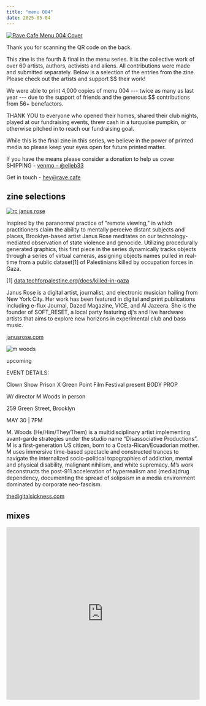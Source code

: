 ```yaml
---
title: "menu 004"
date: 2025-05-04
---
```


[![Rave Cafe Menu 004 Cover](https://res.cloudinary.com/dy5musoby/image/upload/v1747958210/000326580004_phvxwl.jpg)](https://daltonsaffe.com)

<div class="my-4">

Thank you for scanning the QR code on the back.

This zine is the fourth & final in the menu series. It is the collective work of over 60 artists, authors, activists and aliens. All contributions were made and submitted separately. Below is a selection of the entries from the zine. Please check out the artists and support $$ their work!

We were able to print 4,000 copies of menu 004 --- twice as many as last year --- due to the support of friends and the generous $$ contributions from 56+ benefactors.

THANK YOU to everyone who opened their homes, shared their club nights, played at our fundraising events, threw cash in a turquoise pumpkin, or otherwise pitched in to reach our fundraising goal.

While this is the final zine in this series, we believe in the power of printed media so please keep your eyes open for future printed matter.

If you have the means please consider a donation to help us cover SHIPPING - [venmo - @elleb33](https://venmo.com/u/elleb33)

Get in touch - [hey@rave.cafe](mailto:hey@rave.cafe)

</div>

## zine selections

[![rc janus rose](https://res.cloudinary.com/dy5musoby/image/upload/v1747963896/1747963865725-ed4a5510-23bb-48a7-914c-167a2850bb84_1_pt373d.jpg)](https://www.youtube.com/shorts/2yKI9lG7Xo4)

Inspired by the paranormal practice of "remote viewing," in which practitioners claim the ability to mentally perceive distant subjects and places, Brooklyn-based artist Janus Rose meditates on our technology-mediated observation of state violence and genocide. Utilizing procedurally generated graphics, this first piece in the series dynamically tracks objects through a series of virtual cameras, assigning objects names pulled in real-time from a public dataset[1] of Palestinians killed by occupation forces in Gaza.

[1] [data.techforpalestine.org/docs/killed-in-gaza](https://data.techforpalestine.org/docs/killed-in-gaza/)

Janus Rose is a digital artist, journalist, and electronic musician hailing from New York City. Her work has been featured in digital and print publications including e-flux Journal, Dazed Magazine, VICE, and Al Jazeera. She is the founder of SOFT_RESET, a local party featuring dj's and live hardware artists that aims to explore new horizons in experimental club and bass music.

[janusrose.com](janusrose.com)

![m woods](https://res.cloudinary.com/dy5musoby/image/upload/v1747963086/1747963060134-e908abfe-8237-4dca-a309-9cbb2499d68e_1_txigwc.jpg)

upcoming

EVENT DETAILS:

Clown Show Prison X Green Point Film Festival present BODY PROP

W/ director M Woods in person

259 Green Street, Brooklyn

MAY 30 | 7PM

M. Woods (He/Him/They/Them) is a multidisciplinary artist implementing avant-garde strategies under the studio name “Disassociative Productions”. M is a first-generation US citizen, born to a Costa-Rican/Ecuadorian mother. M uses immersive time-based spectacle and constructed trances to navigate the internalized socio-political topographies of addiction, mental and physical disability, malignant nihilism, and white supremacy. M’s work deconstructs the post-911 acceleration of hyperrealism and (media)drug dependency, documenting the spread of solipsism in a media environment dominated by corporate neo-fascism.

[thedigitalsickness.com](https://www.thedigitalsickness.com)

## mixes

<iframe width="100%" height="450" scrolling="no" frameborder="no" allow="autoplay" src="https://w.soundcloud.com/player/?url=https%3A//api.soundcloud.com/playlists/2009360820&color=%232c2c2c&auto_play=false&hide_related=false&show_comments=true&show_user=true&show_reposts=false&show_teaser=false"></iframe>
